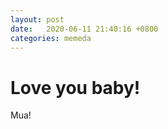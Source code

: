 ```yaml
---
layout: post
date:   2020-06-11 21:40:16 +0800
categories: memeda
---
```

# Love you baby!

Mua!

```python

```
